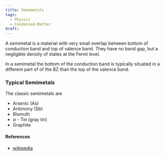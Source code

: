 ```yaml
---
title: Semimetals
tags:
  - Physics
  - Condensed-Matter
draft:
---
```

A semimetal is a material with very small overlap between bottom of conduction band and top of valence band. They have no band gap, but a negligible density of states at the Fermi level.

In a semimetal the bottom of the conduction band is typically situated in a different part of of the BZ than the top of the valence band.  
### Typical Semimetals

The classic semimetals are 
- Arsenic (As)
- Antimony (Sb)
- Bismuth
- $\alpha$ - Tin (gray tin)
- Graphite
#### References
- [wikipedia](https://en.wikipedia.org/wiki/Semimetal) 